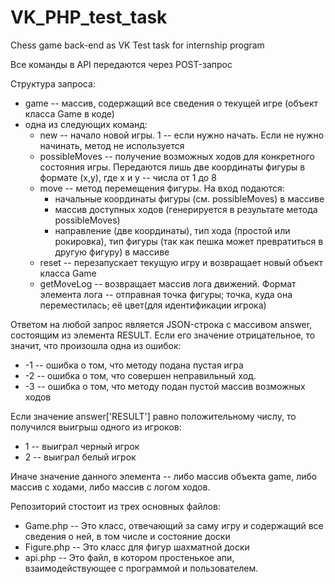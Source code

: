 # VK_PHP_test_task

Chess game back-end as VK Test task for internship program


Все команды в API передаются через POST-запрос

Структура запроса:

 - game -- массив, содержащий все сведения о текущей игре (объект класса Game в коде)
 - одна из следующих команд:
    - new -- начало новой игры. 1 -- если нужно начать. Если не нужно начинать, метод не используется
    - possibleMoves -- получение возможных ходов для конкретного состояния игры. Передаются лишь две координаты фигуры в формате (x,y), где x и y -- числа от 1 до 8
    - move -- метод перемещения фигуры. На вход подаются:
      - начальные координаты фигуры (см. possibleMoves) в массиве
      - массив доступных ходов (генерируется в результате метода possibleMoves)
      - направление (две координаты), тип хода (простой или рокировка), тип фигуры (так как пешка может превратиться в другую фигуру) в массиве
   - reset -- перезапускает текущую игру и возвращает новый объект класса Game
   - getMoveLog -- возвращает массив лога движений. Формат элемента лога -- отправная точка фигуры; точка, куда она переместилась; её цвет(для идентификации игрока)

Ответом на любой запрос является JSON-строка с массивом answer, состоящим из элемента RESULT. Если его значение отрицательное, то значит, что произошла одна из ошибок:

 - -1 -- ошибка о том, что методу подана пустая игра
 - -2 -- ошибка о том, что совершен неправильный ход.
 - -3 -- ошибка о том, что методу подан пустой массив возможных ходов

Если значение answer['RESULT'] равно положительному числу, то получился выигрыш одного из игроков:
-  1 -- выиграл черный игрок
 - 2 -- выиграл белый игрок
  
Иначе значение данного элемента -- либо массив объекта game, либо массив с ходами, либо массив с логом ходов.

Репозиторий стостоит из трех основных файлов:
- Game.php -- Это класс, отвечающий за саму игру и содержащий все сведения о ней, в том числе и состояние доски
- Figure.php -- Это класс для фигур шахматной доски
- api.php -- Это файл, в котором простенькое апи, взаимодействующее с программой и пользователем.
